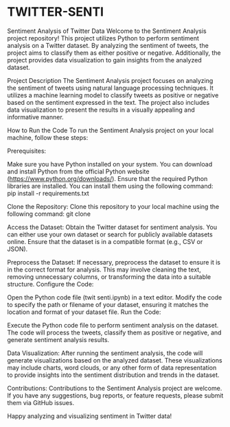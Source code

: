 # TWITTER-SENTI

Sentiment Analysis of Twitter Data
Welcome to the Sentiment Analysis project repository! This project utilizes Python to perform sentiment analysis on a Twitter dataset. By analyzing the sentiment of tweets, the project aims to classify them as either positive or negative. Additionally, the project provides data visualization to gain insights from the analyzed dataset.

Project Description
The Sentiment Analysis project focuses on analyzing the sentiment of tweets using natural language processing techniques. It utilizes a machine learning model to classify tweets as positive or negative based on the sentiment expressed in the text. The project also includes data visualization to present the results in a visually appealing and informative manner.

How to Run the Code
To run the Sentiment Analysis project on your local machine, follow these steps:

Prerequisites:

Make sure you have Python installed on your system. You can download and install Python from the official Python website (https://www.python.org/downloads/).
Ensure that the required Python libraries are installed. You can install them using the following command:
pip install -r requirements.txt

Clone the Repository:
Clone this repository to your local machine using the following command:
git clone <repository-url>

Access the Dataset:
Obtain the Twitter dataset for sentiment analysis. You can either use your own dataset or search for publicly available datasets online. Ensure that the dataset is in a compatible format (e.g., CSV or JSON).

Preprocess the Dataset:
If necessary, preprocess the dataset to ensure it is in the correct format for analysis. This may involve cleaning the text, removing unnecessary columns, or transforming the data into a suitable structure.
Configure the Code:

Open the Python code file (twit senti.ipynb) in a text editor.
Modify the code to specify the path or filename of your dataset, ensuring it matches the location and format of your dataset file.
Run the Code:

Execute the Python code file to perform sentiment analysis on the dataset.
The code will process the tweets, classify them as positive or negative, and generate sentiment analysis results.

Data Visualization:
After running the sentiment analysis, the code will generate visualizations based on the analyzed dataset. These visualizations may include charts, word clouds, or any other form of data representation to provide insights into the sentiment distribution and trends in the dataset.

Contributions: 
Contributions to the Sentiment Analysis project are welcome. If you have any suggestions, bug reports, or feature requests, please submit them via GitHub issues.



Happy analyzing and visualizing sentiment in Twitter data!
